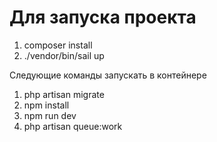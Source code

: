 # Для запуска проекта

1. composer install
2. ./vendor/bin/sail up

Следующие команды запускать в контейнере 
1. php artisan migrate
2. npm install
3. npm run dev
4. php artisan queue:work
